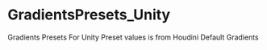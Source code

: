 # GradientsPresets_Unity
Gradients Presets For Unity
Preset values is from Houdini Default Gradients
